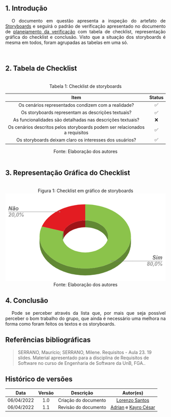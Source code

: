 ## 1. Introdução

<p style="text-indent: 20px; text-align: justify">
O documento em questão apresenta a inspeção do artefato de <a href="https://interacao-humano-computador.github.io/2021.2-Prefeitura-de-Passo-Fundo/DesignAvaliacaoDesenvolvimento/Nivel1/Storyboard/Storyboard/">Storyboards</a> e seguirá o padrão de verificação apresentado no documento de <a href="https://interacao-humano-computador.github.io/2021.2-Prefeitura-de-Passo-Fundo/Verificacao/planejamento_verificacao/">planejamento da verificação</a> com tabela de checklist, representação gráfica do checklist e conclusão. Visto que a situação dos storyboards é mesma em todos, foram agrupadas as tabelas em uma só.</p>

<br>

## 2. Tabela de Checklist 
<br>
<center>
<figcaption> Tabela 1: Checklist de storyboards  </figcaption>

| Item | Status |
|:---:|:---:|
| Os cenários representados condizem com a realidade? | ✅ |
| Os storyboards representam as descrições textuais? | ✅ |
| As funcionalidades são detalhadas nas descrições textuais?  | ❌ |
| Os cenários descritos pelos storyboards podem ser relacionados a requisitos | ✅ |
| Os storyboards deixam claro os interesses dos usuários? | ✅ |

<figcaption> Fonte: Elaboração dos autores  </figcaption>
</center>

<br>

## 3. Representação Gráfica do Checklist
<br>

<center>
<figcaption> Figura 1: Checklist em gráfico de storyboards </figcaption>
<img src="https://raw.githubusercontent.com/Interacao-Humano-Computador/2021.2-Prefeitura-de-Passo-Fundo/a3c3df2cfa4a5566847320196f4484071e6fa74b/assets/img/grafico_Storyboard.PNG">
<figcaption> Fonte: Elaboração dos autores  </figcaption>
</center>


## 4. Conclusão
<p style="text-indent: 20px; text-align: justify">
Pode se perceber através da lista que, por mais que seja possível perceber o bom trabalho do grupo, que ainda é necessário uma melhora na forma como foram feitos os textos e os storyboards.
</p>
        

## Referências bibliográficas

> SERRANO, Maurício; SERRANO, Milene. Requisitos - Aula 23. 19 slides. Material apresentado para a disciplina de Requisitos de Software no curso de Engenharia de Software da UnB, FGA..

## Histórico de versões

 | **Data**   | **Versão** | **Descrição**                            |                **Autor(es)**                 |
 | ---------- | :--------: | ---------------------------------------- | :------------------------------------------: |
 | 06/04/2022 |    1.0     |    Criação do documento   |        [Lorenzo Santos](https://github.com/lorenzo7377)         |
 | 06/04/2022 |    1.1     |    Revisão do documento  |        [Adrian](https://github.com/SwampTG)   e  [Kayro César](https://github.com/kayrocesar)      |
